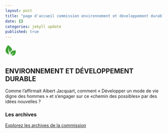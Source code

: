 ```yaml
---
layout: post
title: "page d'accueil commission environnement et développement durable"
date: {}
categories: jekyll update
published: true
---
```


![logo commission](../../images/iconeEnvironnement.PNG)   

## ENVIRONNEMENT ET DÉVELOPPEMENT DURABLE
Comme  l’affirmait Albert Jacquart, comment « Développer un mode de vie  digne des hommes » et s’engager sur ce «chemin des possibles» par des idées nouvelles ?
### Les archives
[Explorez les archives de la commission](archives/ "lien vers les archives")
